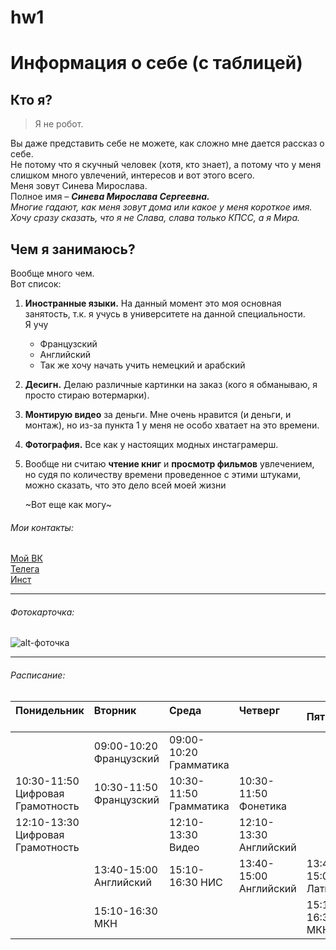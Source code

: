 # hw1
Информация о себе (с таблицей)
===============

Кто я?
-------

> Я не робот.

Вы даже представить себе не можете, как сложно мне дается рассказ о себе.  
Не потому что я скучный человек (хотя, кто знает), а потому что у меня слишком много увлечений, интересов и вот этого всего.  
Меня зовут Синева Мирослава.  
Полное имя – _**Синева Мирослава Сергеевна.**_  
_Многие гадают, как меня зовут дома или какое у меня короткое имя. Хочу сразу сказать, что я не Слава, слава только КПСС, а я Мира._

Чем я занимаюсь?
-----
Вообще много чем.  
Вот список:
1.	**Иностранные языки.** На данный момент это моя основная занятость, т.к. я учусь в университете на данной специальности.   
    Я учу  
    - Французский
    - Английский  
    - Так же хочу начать учить немецкий и арабский
2.	**Десигн.** Делаю различные картинки на заказ (кого я обманываю, я просто стираю вотермарки).
3.	**Монтирую видео** за деньги. Мне очень нравится (и деньги, и монтаж), но из-за пункта 1 у меня не особо хватает на это времени.
4.	**Фотография.** Все как у настоящих модных инстаграмерш.
5.	Вообще ни считаю **чтение книг** и **просмотр фильмов** увлечением, но судя по  количеству времени проведенное с этими штуками, можно сказать, что это дело всей моей жизни

    ~Вот еще как могу~
    
###### Мои контакты:
[Мой ВК](https://vk.com/m1riada)  
[Телега](https://t.me/m1riada)  
[Инст](https://www.instagram.com/m1riada/)
* * *

###### Фотокарточка:

![alt-фоточка](https://pp.userapi.com/c836138/v836138810/812a/mWOHM2tE9ZU.jpg)
* * *

###### Расписание:

|Понидельник                     |Вторник                |Среда                 |Четверг               |Пятница           |
|:-------------------------------|:----------------------|:---------------------|:---------------------|:-----------------|
|                                |09:00-10:20 Французский|09:00-10:20 Грамматика|                      |                  |
|10:30-11:50 Цифровая Грамотность|10:30-11:50 Французский|10:30-11:50 Грамматика|10:30-11:50 Фонетика  |                  |
|12:10-13:30 Цифровая Грамотность|                       |12:10-13:30 Видео     |12:10-13:30 Английский|                  |
|                                |13:40-15:00 Английский |15:10-16:30 НИС       |13:40-15:00 Английский|13:40-15:00 Латынь|
|                                |15:10-16:30 МКН        |                      |                      |15:10-16:30 МКН   |
